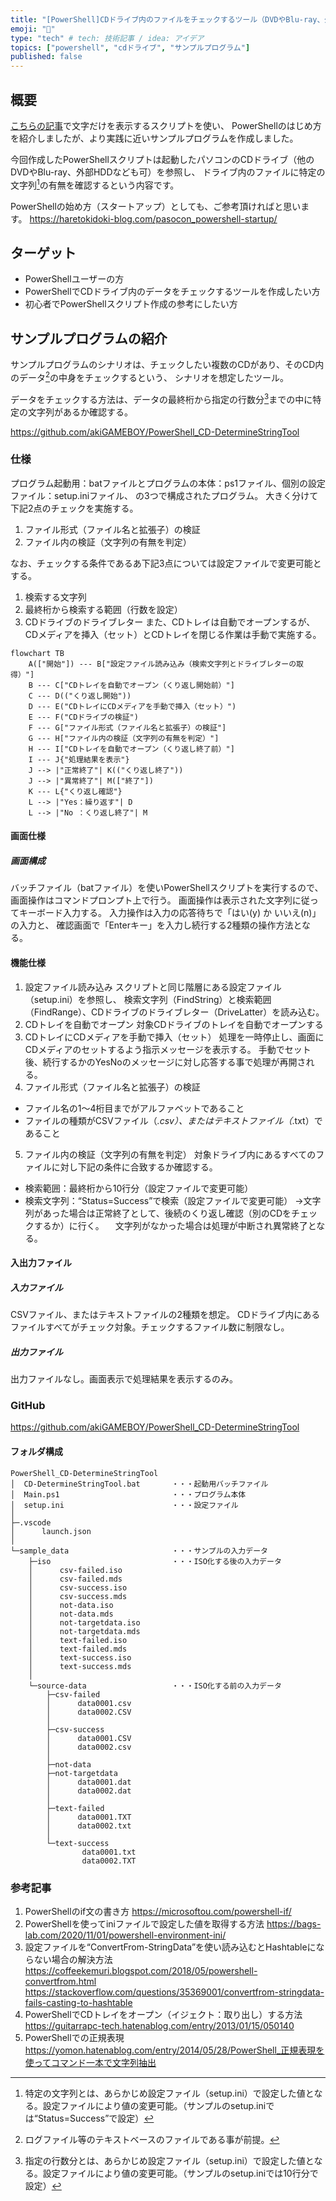 ```yaml
---
title: "[PowerShell]CDドライブ内のファイルをチェックするツール（DVDやBlu-ray、外部HDDでも可）"
emoji: "💪"
type: "tech" # tech: 技術記事 / idea: アイデア
topics: ["powershell", "cdドライブ", "サンプルプログラム"]
published: false
---
```


## 概要
[こちらの記事](https://haretokidoki-blog.com/pasocon_powershell-startup/)で文字だけを表示するスクリプトを使い、
PowerShellのはじめ方を紹介しましたが、より実践に近いサンプルプログラムを作成しました。

今回作成したPowerShellスクリプトは起動したパソコンのCDドライブ（他のDVDやBlu-ray、外部HDDなども可）を参照し、
ドライブ内のファイルに特定の文字列[^1]の有無を確認するという内容です。
[^1]: 特定の文字列とは、あらかじめ設定ファイル（setup.ini）で設定した値となる。設定ファイルにより値の変更可能。（サンプルのsetup.iniでは“Status=Success”で設定）

PowerShellの始め方（スタートアップ）としても、ご参考頂ければと思います。
https://haretokidoki-blog.com/pasocon_powershell-startup/
## ターゲット
- PowerShellユーザーの方
- PowerShellでCDドライブ内のデータをチェックするツールを作成したい方
- 初心者でPowerShellスクリプト作成の参考にしたい方
## サンプルプログラムの紹介
サンプルプログラムのシナリオは、チェックしたい複数のCDがあり、そのCD内のデータ[^2]の中身をチェックするという、
シナリオを想定したツール。
[^2]: ログファイル等のテキストベースのファイルである事が前提。

データをチェックする方法は、データの最終桁から指定の行数分[^3]までの中に特定の文字列があるか確認する。
[^3]: 指定の行数分とは、あらかじめ設定ファイル（setup.ini）で設定した値となる。設定ファイルにより値の変更可能。（サンプルのsetup.iniでは10行分で設定）

https://github.com/akiGAMEBOY/PowerShell_CD-DetermineStringTool
### 仕様
プログラム起動用：batファイルとプログラムの本体：ps1ファイル、個別の設定ファイル：setup.iniファイル、
の3つで構成されたプログラム。
大きく分けて下記2点のチェックを実施する。
1. ファイル形式（ファイル名と拡張子）の検証
2. ファイル内の検証（文字列の有無を判定）

なお、チェックする条件であるあ下記3点については設定ファイルで変更可能とする。
1. 検索する文字列
2. 最終桁から検索する範囲（行数を設定）
3. CDドライブのドライブレター
また、CDトレイは自動でオープンするが、CDメディアを挿入（セット）とCDトレイを閉じる作業は手動で実施する。
```mermaid
flowchart TB
    A(["開始"]) --- B["設定ファイル読み込み（検索文字列とドライブレターの取得）"]
    B --- C["CDトレイを自動でオープン（くり返し開始前）"]
    C --- D(("くり返し開始"))
    D --- E("CDトレイにCDメディアを手動で挿入（セット）")
    E --- F("CDドライブの検証")
    F --- G["ファイル形式（ファイル名と拡張子）の検証"]
    G --- H["ファイル内の検証（文字列の有無を判定）"]
    H --- I["CDトレイを自動でオープン（くり返し終了前）"]
    I --- J{"処理結果を表示"}
    J --> |"正常終了"| K(("くり返し終了"))
    J --> |"異常終了"| M(["終了"])
    K --- L{"くり返し確認"}
    L --> |"Yes：繰り返す"| D
    L --> |"No ：くり返し終了"| M
```
#### 画面仕様
##### 画面構成
バッチファイル（batファイル）を使いPowerShellスクリプトを実行するので、
画面操作はコマンドプロンプト上で行う。
画面操作は表示された文字列に従ってキーボード入力する。
入力操作は入力の応答待ちで「はい(y) か いいえ(n)」の入力と、
確認画面で「Enterキー」を入力し続行する2種類の操作方法となる。

#### 機能仕様
1. 設定ファイル読み込み
スクリプトと同じ階層にある設定ファイル（setup.ini）を参照し、
検索文字列（FindString）と検索範囲（FindRange）、CDドライブのドライブレター（DriveLatter）を読み込む。
2. CDトレイを自動でオープン
対象CDドライブのトレイを自動でオープンする
3. CDトレイにCDメディアを手動で挿入（セット）
処理を一時停止し、画面にCDメディアのセットするよう指示メッセージを表示する。
手動でセット後、続行するかのYesNoのメッセージに対し応答する事で処理が再開される。
4. ファイル形式（ファイル名と拡張子）の検証
- ファイル名の1～4桁目までがアルファベットであること
- ファイルの種類がCSVファイル（*.csv）、またはテキストファイル（*.txt）であること
5. ファイル内の検証（文字列の有無を判定）
対象ドライブ内にあるすべてのファイルに対し下記の条件に合致するか確認する。
- 検索範囲：最終桁から10行分（設定ファイルで変更可能）
- 検索文字列：“Status=Success”で検索（設定ファイルで変更可能）
→文字列があった場合は正常終了として、後続のくり返し確認（別のCDをチェックするか）に行く。
　文字列がなかった場合は処理が中断され異常終了となる。
#### 入出力ファイル
##### 入力ファイル
CSVファイル、またはテキストファイルの2種類を想定。
CDドライブ内にあるファイルすべてがチェック対象。チェックするファイル数に制限なし。
##### 出力ファイル
出力ファイルなし。画面表示で処理結果を表示するのみ。
### GitHub
https://github.com/akiGAMEBOY/PowerShell_CD-DetermineStringTool
#### フォルダ構成
```
PowerShell_CD-DetermineStringTool
│  CD-DetermineStringTool.bat       ・・・起動用バッチファイル
│  Main.ps1                         ・・・プログラム本体
│  setup.ini                        ・・・設定ファイル
│
├─.vscode
│      launch.json
│
└─sample_data                       ・・・サンプルの入力データ
    ├─iso                           ・・・ISO化する後の入力データ
    │      csv-failed.iso
    │      csv-failed.mds
    │      csv-success.iso
    │      csv-success.mds
    │      not-data.iso
    │      not-data.mds
    │      not-targetdata.iso
    │      not-targetdata.mds
    │      text-failed.iso
    │      text-failed.mds
    │      text-success.iso
    │      text-success.mds
    │
    └─source-data                   ・・・ISO化する前の入力データ
        ├─csv-failed
        │      data0001.csv
        │      data0002.CSV
        │
        ├─csv-success
        │      data0001.CSV
        │      data0002.csv
        │
        ├─not-data
        ├─not-targetdata
        │      data0001.dat
        │      data0002.dat
        │
        ├─text-failed
        │      data0001.TXT
        │      data0002.txt
        │
        └─text-success
                data0001.txt
                data0002.TXT
```
### 参考記事
1. PowerShellのif文の書き方
https://microsoftou.com/powershell-if/
2. PowerShellを使ってiniファイルで設定した値を取得する方法
https://bags-lab.com/2020/11/01/powershell-environment-ini/
3. 設定ファイルを“ConvertFrom-StringData”を使い読み込むとHashtableにならない場合の解決方法
https://coffeekemuri.blogspot.com/2018/05/powershell-convertfrom.html
https://stackoverflow.com/questions/35369001/convertfrom-stringdata-fails-casting-to-hashtable
4. PowerShellでCDトレイをオープン（イジェクト：取り出し）する方法
https://guitarrapc-tech.hatenablog.com/entry/2013/01/15/050140
5. PowerShellでの正規表現
https://yomon.hatenablog.com/entry/2014/05/28/PowerShell_正規表現を使ってコマンド一本で文字列抽出
